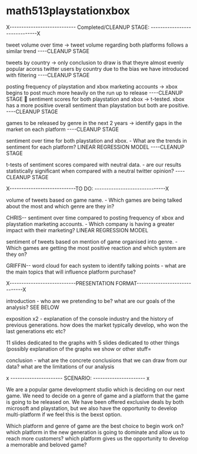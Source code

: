 # math513playstationxbox

X---------------------------- Completed/CLEANUP STAGE: ------------------------------X

tweet volume over time -> tweet volume regarding both platforms follows a similar trend 
----CLEANUP STAGE 

tweets by country -> only conclusion to draw is that theyre almost evenly popular acorss 
twitter users by country due to the bias we have introduced with filtering ----CLEANUP STAGE 

posting frequency of playstation and xbox marketing accounts -> xbox begins to 
post much more heavily on the run up to release ----CLEANUP STAGE 

sentiment scores for both playstation and xbox -> t-tested. xbox has a more positive overall sentiment than playstation
but both are positive. ----CLEANUP STAGE 

games to be released by genre in the next 2 years -> identify gaps in the market on each platform 
----CLEANUP STAGE 

sentiment over time for both playstation and xbox. - What are the trends in sentiment for each platform?
LINEAR REGRESSION MODEL  ----CLEANUP STAGE

t-tests of sentiment scores compared with neutral data. - are our results statistically significant when compared with a
neutral twitter opinion?  ----CLEANUP STAGE 

X----------------------------TO DO: ------------------------------X

 
volume of tweets based on game name. - Which games are being talked about the most and which genre are they in?

CHRIS-- sentiment over time compared to posting frequency of xbox and playstation marketing accounts. - Which company is having a 
greater impact with their marketing?  LINEAR REGRESSION MODEL 

sentiment of tweets based on mention of game organised into genre. - Which games are getting the most positive 
reaction and which system are they on?

GRIFFIN-- word cloud for each system to identify talking points - what are the main topics that will influence platform purchase?



X----------------------------PRESENTATION FORMAT------------------------------X


introduction -
who are we pretending to be? what are our goals of the analysis? SEE BELOW

exposition x2 -
explanation of the console industry and the history of previous generations. how does the market typically
develop, who won the last generations etc etc?

11 slides dedicated to the graphs with 
5 slides dedicated to other things (possibly explanation of the graphs we show or other stuff=

conclusion -
what are the concrete conclusions that we can draw from our data? 
what are the limitations of our analysis 

x ---------------------- SCENARIO: ---------------------- x 

We are a popular game development studio which is deciding on our next game. We need to decide on a genre of game and
a platform that the game is going to be released on. We have been offered exclusive deals by both microsoft and playstation,
but we also have the opportunity to develop multi-platform if we feel this is the bexst option.  

Which platform and genre of game are the best choice to begin work on? which platform in the new generation is going
to dominate and allow us to reach more customers? which platform gives us the opportunity to develop a memorable and
beloved game?
